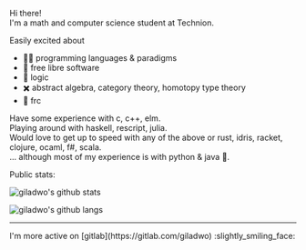 Hi there! <br/>
I'm a math and computer science student at Technion.

Easily excited about
- :technologist: programming languages & paradigms
- :penguin: free libre software
- :thinking: logic
- :heavy_multiplication_x: abstract algebra, category theory, homotopy type theory
- :robot: frc


Have some experience with c, c++, elm. <br/>
Playing around with haskell, rescript, julia. <br/>
Would love to get up to speed with any of the above or rust, idris, racket, clojure, ocaml, f#, scala. <br/>
... although most of my experience is with python & java :shushing_face:.

Public stats:

![giladwo's github stats](https://github-readme-stats.vercel.app/api?username=giladwo&show_icons=true&theme=dark)

![giladwo's github langs](https://github-readme-stats.vercel.app/api/top-langs?username=giladwo&langs_count=10&hide=html,css&theme=dark&layout=compat)


<hr/>
I'm more active on [gitlab](https://gitlab.com/giladwo) :slightly_smiling_face:

<!--
**giladwo/giladwo** is a ✨ _special_ ✨ repository because its `README.md` (this file) appears on your GitHub profile.

Here are some ideas to get you started:

- 🔭 I’m currently working on ...
- 🌱 I’m currently learning ...
- 👯 I’m looking to collaborate on ...
- 🤔 I’m looking for help with ...
- 💬 Ask me about ...
- 📫 How to reach me: ...
- 😄 Pronouns: ...
- ⚡ Fun fact: ...
-->
